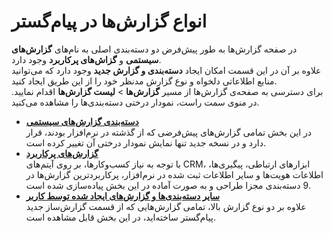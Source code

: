 # انواع گزارش‌ها در پیام‌گستر
در صفحه گزارش‌ها به طور پیش‌فرض دو  دسته‌بندی اصلی به نام‌های **گزارش‌های سیستمی** و **گزاش‌های پرکاربرد** وجود دارد. <br>
علاوه بر آن در این قسمت امکان ایجاد **دسته‌بندی و گزارش جدید** وجود دارد که می‌توانید منابع اطلاعاتی دلخواه و نوع گزارش مدنظر خود را از این طریق ایجاد کنید. <br>
برای دسترسی به صفحه‌ی گزارش‌ها از مسیر **گزارش‌ها** > **لیست گزارش‌ها** اقدام نمایید. در منوی سمت راست، نمودار درختی دسته‌بندی‌ها را مشاهده می‌کنید. 
- [**دسته‌بندی گزارش‌های سیستمی**](https://github.com/1stco/PayamGostarDocs/blob/master/help2.5.4/Management-and-reports/SystemReports.md)<br>
   در این بخش تمامی گزارش‌های پیش‌فرضی که از گذشته در نرم‌افزار بودند، قرار دارد و در نسخه جدید تنها نمایش نمودار درختی آن  تغییر کرده است.
- [**گزارش‌های پرکاربرد**](https://github.com/1stco/PayamGostarDocs/blob/master/help2.5.4/Management-and-reports/FrequentlyUsedReports/FrequentlyUsedReportsIntroduction.md)<br>
   با توجه به نیاز کسب‌وکارها، بر روی آیتم‌های CRM، ابزارهای ارتباطی، پیگیری‌ها، اطلاعات هویت‌ها و سایر اطلاعات ثبت شده در نرم‌افزار، پرکاربردترین گزارش‌ها در 9 دسته‌بندی مجزا طراحی و به صورت آماده در این بخش پیاده‌سازی شده است. <br>
- [**سایر دسته‌بندی‌ها و گزارش‌های ایجاد شده توسط کاربر**](https://github.com/1stco/PayamGostarDocs/blob/master/help2.5.4/Management-and-reports/Report-Builder/ReportBuilderIntroduction.md)<br>
   علاوه بر دو نوع گزارش بالا، تمامی گزارش‌هایی که از قسمت گزارش‌ساز جدید پیام‌گستر ساخته‌اید، در این بخش قابل مشاهده است.<br>
